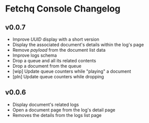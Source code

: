 # Fetchq Console Changelog

## v0.0.7

- Improve _UUID_ display with a short version
- Display the associated document's details within the log's page
- Remove _payload_ from the document list data
- Improve logs schema
- Drop a queue and all its related contents
- Drop a document from the queue
- [wip] Update queue counters while "playing" a document
- [pln] Update queue counters while dropping

## v0.0.6

- Display document's related logs
- Open a document page from the log's detail page
- Removes the details from the logs list page
